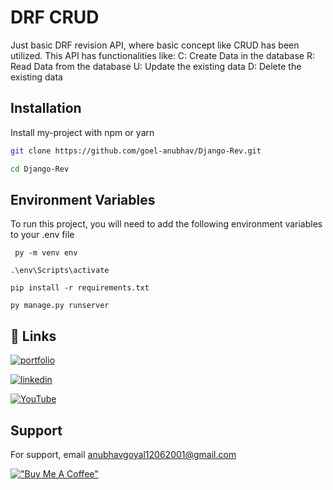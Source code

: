 
# DRF CRUD

Just basic DRF revision API, where basic concept like CRUD has been utilized.
This API has functionalities like: 
C: Create Data in the database
R: Read Data from the database
U: Update the existing data
D: Delete the existing data




## Installation

Install my-project with npm or yarn

```bash
git clone https://github.com/goel-anubhav/Django-Rev.git

cd Django-Rev
```

## Environment Variables

To run this project, you will need to add the following environment variables to your .env file

``` py -m venv env``` 

``` .\env\Scripts\activate ```

```pip install -r requirements.txt```

``` py manage.py runserver ```

## 🔗 Links
[![portfolio](https://img.shields.io/badge/my_portfolio-000?style=for-the-badge&logo=ko-fi&logoColor=white)](https://goel-anubhav.github.io/)

[![linkedin](https://img.shields.io/badge/linkedin-0A66C2?style=for-the-badge&logo=linkedin&logoColor=white)](https://www.linkedin.com/in/anubhav-goel-1206/)

[![YouTube](https://img.shields.io/badge/YouTube-FF0000?style=for-the-badge&logo=youtube&logoColor=white)](https://www.youtube.com/@UniqueAppSites)




## Support

For support, email anubhavgoyal12062001@gmail.com

[!["Buy Me A Coffee"](https://www.buymeacoffee.com/assets/img/custom_images/orange_img.png)](https://buymeacoffee.com/anubhav.g)


